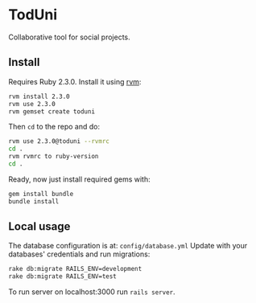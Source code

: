 # TodUni
Collaborative tool for social projects.

## Install
Requires Ruby 2.3.0. Install it using [rvm](https://rvm.io/rvm/install):

```bash
rvm install 2.3.0
rvm use 2.3.0
rvm gemset create toduni
```

Then `cd` to the repo and do:

```bash
rvm use 2.3.0@toduni --rvmrc
cd .
rvm rvmrc to ruby-version
cd .
```

Ready, now just install required gems with:

```bash
gem install bundle
bundle install
```

## Local usage

The database configuration is at: `config/database.yml` Update with your databases' credentials and run migrations:

```bash
rake db:migrate RAILS_ENV=development
rake db:migrate RAILS_ENV=test
```

To run server on localhost:3000 run `rails server`.
